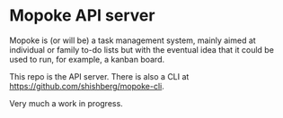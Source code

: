# Mopoke API server

Mopoke is (or will be) a task management system, mainly aimed at individual or family to-do lists but with the eventual idea that it could be used to run, for example, a kanban board.

This repo is the API server. There is also a CLI at https://github.com/shishberg/mopoke-cli.

Very much a work in progress.

